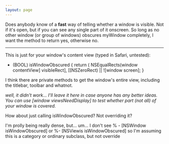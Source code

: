 ```yaml
---
layout: page
---
```


Does anybody know of a **fast** way of telling whether a window is visible.  Not if it's open, but if you can see any single part of it onscreen.  So long as no other window (or group of windows) obscures myWindow completely, I want the method to return yes, otherwise no.

----

This is just for your window's content view (typed in Safari, untested): 

    

- (BOOL) isWindowObscured
{
    return ( NSEqualRects(window contentView] visibleRect], [[NSZeroRect) || ![window screen];
}



I think there are private methods to get the window's entire view, including the titlebar, toolbar and whatnot.

*well, it didn't work... I'll leave it here in case anyone has any better ideas. You can use [window viewsNeedDisplay] to test whether part (not all) of your window is covered.*

How about just calling isWindowObscured? Not overriding it?

I'm prolly being really dense, but... um... I don't see     % - [NSWindow isWindowObscured]  or      %- [NSViewis isWindowObscured] so I'm assuming this is a category or ordinary subclass, but not override
